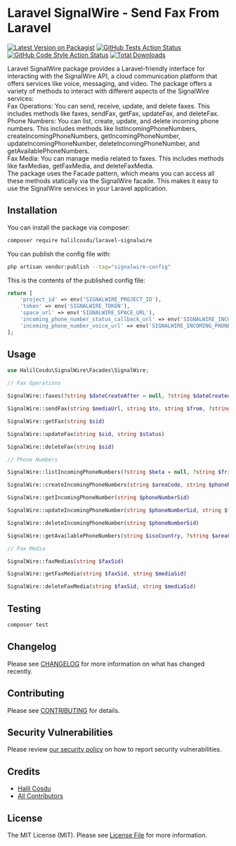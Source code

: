# Laravel SignalWire - Send Fax From Laravel

[![Latest Version on Packagist](https://img.shields.io/packagist/v/halilcosdu/laravel-signalwire.svg?style=flat-square)](https://packagist.org/packages/halilcosdu/laravel-signalwire)
[![GitHub Tests Action Status](https://img.shields.io/github/actions/workflow/status/halilcosdu/laravel-signalwire/run-tests.yml?branch=main&label=tests&style=flat-square)](https://github.com/halilcosdu/laravel-signalwire/actions?query=workflow%3Arun-tests+branch%3Amain)
[![GitHub Code Style Action Status](https://img.shields.io/github/actions/workflow/status/halilcosdu/laravel-signalwire/fix-php-code-style-issues.yml?branch=main&label=code%20style&style=flat-square)](https://github.com/halilcosdu/laravel-signalwire/actions?query=workflow%3A"Fix+PHP+code+style+issues"+branch%3Amain)
[![Total Downloads](https://img.shields.io/packagist/dt/halilcosdu/laravel-signalwire.svg?style=flat-square)](https://packagist.org/packages/halilcosdu/laravel-signalwire)

Laravel SignalWire package provides a Laravel-friendly interface for interacting with the SignalWire API, a cloud communication platform that offers services like voice, messaging, and video.  The package offers a variety of methods to interact with different aspects of the SignalWire services:  
Fax Operations: You can send, receive, update, and delete faxes. This includes methods like faxes, sendFax, getFax, updateFax, and deleteFax.  
Phone Numbers: You can list, create, update, and delete incoming phone numbers. This includes methods like listIncomingPhoneNumbers, createIncomingPhoneNumbers, getIncomingPhoneNumber, updateIncomingPhoneNumber, deleteIncomingPhoneNumber, and getAvailablePhoneNumbers.  
Fax Media: You can manage media related to faxes. This includes methods like faxMedias, getFaxMedia, and deleteFaxMedia.  
The package uses the Facade pattern, which means you can access all these methods statically via the SignalWire facade. This makes it easy to use the SignalWire services in your Laravel application.

## Installation

You can install the package via composer:

```bash
composer require halilcosdu/laravel-signalwire
```

You can publish the config file with:

```bash
php artisan vendor:publish --tag="signalwire-config"
```

This is the contents of the published config file:

```php
return [
    'project_id' => env('SIGNALWIRE_PROJECT_ID'),
    'token' => env('SIGNALWIRE_TOKEN'),
    'space_url' => env('SIGNALWIRE_SPACE_URL'),
    'incoming_phone_number_status_callback_url' => env('SIGNALWIRE_INCOMING_PHONE_NUMBER_STATUS_CALLBACK_URL'),
    'incoming_phone_number_voice_url' => env('SIGNALWIRE_INCOMING_PHONE_NUMBER_VOICE_URL'),
];
```

## Usage

```php
use HalilCosdu\SignalWire\Facades\SignalWire;

// Fax Operations

SignalWire::faxes(?string $dateCreateAfter = null, ?string $dateCreatedOnOrBefore = null, ?string $from = null, ?string $to = null)

SignalWire::sendFax(string $mediaUrl, string $to, string $from, ?string $statusCallback = null, string $quality = 'standard')

SignalWire::getFax(string $sid)

SignalWire::updateFax(string $sid, string $status)

SignalWire::deleteFax(string $sid)

// Phone Numbers

SignalWire::listIncomingPhoneNumbers(?string $beta = null, ?string $friendlyName = null, ?string $origin = null, ?string $phoneNumber = null)

SignalWire::createIncomingPhoneNumbers(string $areaCode, string $phoneNumber, ?string $addressSid = null, ?string $friendlyName = null, ?string $identitySid = null, ?string $smsApplicationSid = null, ?string $smsFallbackMethod = null, ?string $smsFallbackUrl = null, ?string $smsMethod = null, ?string $smsUrl = null, ?string $statusCallback = null, ?string $statusCallbackMethod = null, ?string $trunkSid = null, ?string $voiceApplicationSid = null, bool $voiceCallerIdLookup = false, ?string $voiceFallbackMethod = null, ?string $voiceFallbackUrl = null, ?string $voiceMethod = null, string $voiceReceiveMode = 'fax', ?string $voiceUrl = null)

SignalWire::getIncomingPhoneNumber(string $phoneNumberSid)

SignalWire::updateIncomingPhoneNumber(string $phoneNumberSid, string $friendlyName, string $smsUrl, string $smsMethod, string $voiceUrl, string $voiceMethod)

SignalWire::deleteIncomingPhoneNumber(string $phoneNumberSid)

SignalWire::getAvailablePhoneNumbers(string $isoCountry, ?string $areaCode, bool $beta = false, ?string $contains = null, bool $excludeAllAddressRequired = false, bool $excludeLocalAddressRequired = false, bool $faxEnabled = false, string $inRegion = null, bool $mmsEnabled = false, bool $voiceEnabled = false)

// Fax Media

SignalWire::faxMedias(string $faxSid)

SignalWire::getFaxMedia(string $faxSid, string $mediaSid)

SignalWire::deleteFaxMedia(string $faxSid, string $mediaSid)


```

## Testing

```bash
composer test
```

## Changelog

Please see [CHANGELOG](CHANGELOG.md) for more information on what has changed recently.

## Contributing

Please see [CONTRIBUTING](CONTRIBUTING.md) for details.

## Security Vulnerabilities

Please review [our security policy](../../security/policy) on how to report security vulnerabilities.

## Credits

- [Halil Cosdu](https://github.com/halilcosdu)
- [All Contributors](../../contributors)

## License

The MIT License (MIT). Please see [License File](LICENSE.md) for more information.
